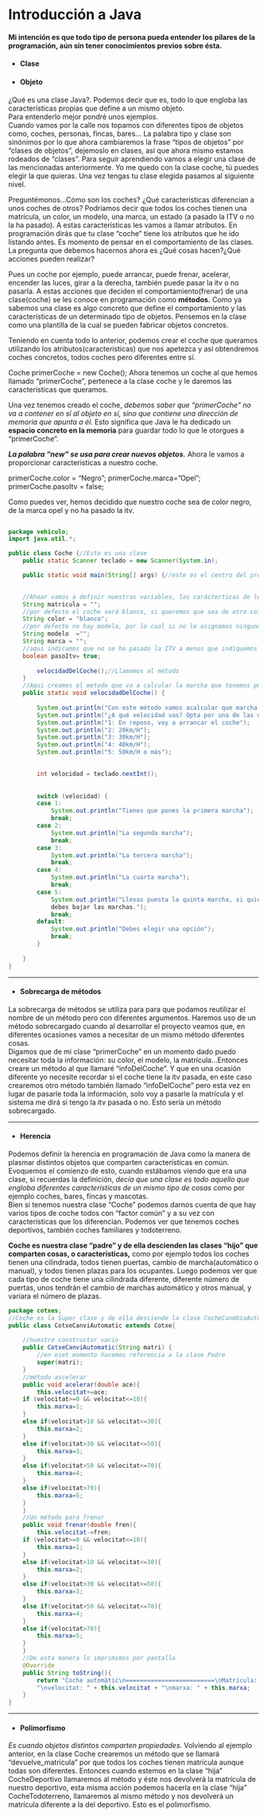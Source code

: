 # Introducción a Java
#### Mi intención es que todo tipo de persona pueda entender los pilares de la programación, aún sin tener conocimientos previos sobre ésta.
* #### Clase
* #### Objeto
¿Qué es una clase Java?. Podemos decir que es, todo lo que engloba las características propias que define a un mismo objeto.   
Para entenderlo mejor pondré unos ejemplos.  
Cuando vamos por la calle nos topamos con diferentes tipos de objetos como, coches, personas, fincas, bares…
La palabra tipo y clase son sinónimos por lo que ahora cambiaremos la frase “tipos de objetos” por “clases de objetos”, dejemoslo en clases, así que ahora mismo estamos rodeados de “clases”. Para seguir aprendiendo vamos a elegir una clase de las mencionadas anteriormente. 
Yo me quedo con la clase coche, tú puedes elegir la que quieras. Una vez tengas tu clase elegida pasamos al siguiente nivel. 

Preguntémonos...Cómo son los coches? ¿Qué características diferencian a unos coches de otros?
Podríamos decir que todos los coches tienen una matrícula, un color, un modelo, una marca, un estado (a pasado la ITV o no la ha pasado).
A estas características les vamos a llamar atributos. En programación dirás que tu clase “coche” tiene los atributos que he ido listando antes. 
Es momento de pensar en el comportamiento de las clases.
La pregunta que debemos hacernos ahora es ¿Qué cosas hacen?¿Qué acciones pueden realizar?

Pues un coche por ejemplo, puede arrancar, puede frenar, acelerar, encender las luces, girar a la derecha, también puede pasar la itv o no pasarla.
A estas acciones que deciden el comportamiento(frenar) de una clase(coche) se les conoce en programación como **métodos.**
Como ya sabemos una clase es algo concreto que define el comportamiento y las características de un determinado tipo de objetos.
Pensemos en la clase como una plantilla de la cual se pueden fabricar objetos concretos.

Teniendo en cuenta todo lo anterior, podemos crear el coche que queramos utilizando los atributos(características) que nos apetezca y así obtendremos coches concretos, todos coches pero diferentes entre sí.

Coche primerCoche =  new Coche();
Ahora tenemos un coche al que hemos llamado “primerCoche”, pertenece a la clase coche y le daremos las características que queramos.

Una vez tenemos creado el coche, *debemos saber que “primerCoche” no va a contener en sí al objeto en sí, sino que contiene una dirección de memoria que apunta a él.* Esto significa que Java le ha dedicado un **espacio concreto en la memoria** para guardar todo lo que le otorgues a “primerCoche”.

***La palabra “new” se usa para crear nuevos objetos.***
Ahora le vamos a proporcionar características a nuestro coche.

primerCoche.color = “Negro”;
primerCoche.marca=”Opel”;
primerCoche.pasoItv = false;

Como puedes ver, hemos decidido que nuestro coche sea de color negro, de la marca opel y no ha pasado la itv.
```Java

package vehiculo;
import java.util.*;

public class Coche {//Esto es una clase
	public static Scanner teclado = new Scanner(System.in);

	public static void main(String[] args) {//este es el centro del programa
	

	//Ahoar vamos a definir nuestras variables, las carácterticas de los ocches
	String matricula = "";
	//por defecto el coche será blanco, si queremos que sea de otro color debemos indicarlo
	String color = "blanco";
	//por defecto no hay modelo, por lo cual si no le asignamos ninguno el resultado será nulo
	String modelo  ="";
	String marca = "";
	//aqui indicamos que no se ha pasado la ITV a menos que indiquemos lo contrario, en ese caso pondremos true
	boolean pasoItv= true;
	
		velocidadDelCoche();//Llamamos al método
	}
	//Aqui creamos el metodo que va a calcular la marcha que tenemos puesta en el coche
	public static void velocidadDelCoche() {
		
		System.out.println("Con este método vamos acalcular que marcha tienes puesta en tu coche");
		System.out.println("¿A qué velocidad vas? Opta por una de las opciones");
		System.out.println("1: En reposo, voy a arrancar el coche");
		System.out.println("2: 20km/H");
		System.out.println("3: 30km/H");
		System.out.println("4: 40km/H");
		System.out.println("5: 50km/H o más");

		
		int velocidad = teclado.nextInt();
		
		
		switch (velocidad) {
		case 1:
			System.out.println("Tienes que pones la primera marcha");
			break;
		case 2:
			System.out.println("La segunda marcha");
			break;
		case 3:
			System.out.println("La tercera marcha");
			break;
		case 4:
			System.out.println("La cuarta marcha");
			break;
		case 5:
			System.out.println("Llevas puesta la quinta marcha, si quieres reducir velocidad  
			debes bajar las marchas.");
			break;
		default:
			System.out.println("Debes elegir una opción");
			break;
		}
		
	}
}
```
___
* #### Sobrecarga de métodos 
La sobrecarga de métodos se utiliza para para que podamos reutilizar el nombre de un método pero con diferentes argumentos. Haremos uso de un método sobrecargado cuando al desarrollar el proyecto veamos que, en diferentes ocasiones vamos a necesitar de un mismo método diferentes cosas.  
Digamos que de mi clase “primerCoche” en un momento dado puedo necesitar toda la información: su color, el modelo, la matrícula...Entonces creare un método al que llamaré “infoDelCoche”.
Y que en una ocasión diferente yo necesite recordar si el coche tiene la itv pasada, en este caso crearemos otro método también llamado “infoDelCoche” pero esta vez en lugar de pasarle toda la información, solo voy a pasarle la matrícula y el sistema me dirá si tengo la itv pasada o no. Esto sería un método sobrecargado.  
___
* #### Herencia
Podemos definir la herencia en programación de Java como la manera de plasmar distintos objetos que comparten características en común.
Evoquemos el comienzo de esto, cuando estábamos viendo que era una clase, si recuerdas la definición, *decía que una clase es todo aquello que engloba diferentes características de un mismo tipo de cosas* como por ejemplo coches, bares, fincas y mascotas.  
Bien si tenemos nuestra clase “Coche” podemos darnos cuenta de que hay varios tipos de coche todos con “factor común” y a su vez con características que los diferencian. Podemos ver que tenemos coches deportivos, también coches familiares y  todoterreno. 

**Coche es nuestra clase “padre” y de ella descienden las clases “hijo” que comparten cosas, o características,** como por ejemplo todos los coches tienen una cilindrada, todos tienen puertas, cambio de marcha(automático o manual), y todos tienen plazas para los ocupantes. 
Luego podemos ver que cada tipo de coche tiene una cilindrada diferente, diferente número de puertas, unos tendrán el cambio de marchas automático y otros manual, y variara el número de plazas.
```Java
package cotxes;
//Coche es la Super clase y de ella desciende la clase CocheCanmbioAutomatico
public class CotxeCanviAutomatic extends Cotxe{ 
	
	//nuestro constructor vacio
	public CotxeCanviAutomatic(String matri) {
		//en eset momento hacemos referencia a la clase Padre
		super(matri);
	}
	//método ascelerar
	public void acelerar(double ace){
		this.velocitat+=ace;
	if (velocitat>=0 && velocitat<=10){
		this.marxa=1;
	}
	else if(velocitat>10 && velocitat<=30){
		this.marxa=2;
	}
	else if(velocitat>30 && velocitat<=50){
		this.marxa=3;
	}
	else if(velocitat>50 && velocitat<=70){
		this.marxa=4;
	}
	else if(velocitat>70){
		this.marxa=5;
	}
	}
	//Un método para frenar
	public void frenar(double fren){
		this.velocitat-=fren; 
	if (velocitat>=0 && velocitat<=10){
		this.marxa=1;
	}
	else if(velocitat>10 && velocitat<=30){
		this.marxa=2;
	}
	else if(velocitat>30 && velocitat<=50){
		this.marxa=3;
	}
	else if(velocitat>50 && velocitat<=70){
		this.marxa=4;
	}
	else if(velocitat>70){
		this.marxa=5;
	}
	}
	//De esta manera lo imprimimos por pantalla
	@Override
	public String toString(){
		return "Coche automàtic\n=========================\nMatrícula: " + this.matricula + 
		"\nvelocitat: " + this.velocitat + "\nmarxa: " + this.marxa;
	}
}
```
___
* #### Polimorfismo 
*Es cuando objetos distintos comparten propiedades.*
Volviendo al ejemplo anterior, en la clase Coche crearemos un método que se llamará “devuelve_matricula” por que todos los coches tienen matrícula aunque todas son diferentes. Entonces cuando estemos en la clase “hija” CocheDeportivo llamaremos al método y éste nos devolverá la matrícula de nuestro deportivo, esta misma acción podemos hacerla en la clase “hija” CocheTodoterreno, llamaremos al mismo método y nos devolverá un matrícula diferente a la del deportivo. Esto es el polimorfismo.

